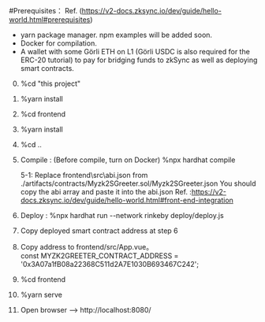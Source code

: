 #Prerequisites： Ref. (https://v2-docs.zksync.io/dev/guide/hello-world.html#prerequisites)
- yarn package manager. npm examples will be added soon.  
- Docker for compilation.  
- A wallet with some Görli ETH on L1 (Görli USDC is also required for the ERC-20 tutorial) to pay for bridging funds to zkSync as well as deploying smart contracts.  

0. %cd "this project"

1. %yarn install

2. %cd frontend

3. %yarn install

4. %cd ..

5. Compile : (Before compile, turn on Docker)
   %npx hardhat compile
   >> 
   5-1:
   Replace frontend\src\abi.json from ./artifacts/contracts/Myzk2SGreeter.sol/Myzk2SGreeter.json
   You should copy the abi array and paste it into the abi.json
   Ref. :https://v2-docs.zksync.io/dev/guide/hello-world.html#front-end-integration

6. Deploy :
   %npx hardhat run --network rinkeby deploy/deploy.js

7. Copy deployed smart contract address at step 6

8. Copy address to frontend/src/App.vue。  
   const MYZK2GREETER_CONTRACT_ADDRESS = '0x3A07a1fB08a22368C511d2A7E1030B693467C242';

9. %cd frontend

10. %yarn serve

11. Open browser --> http://localhost:8080/ 
